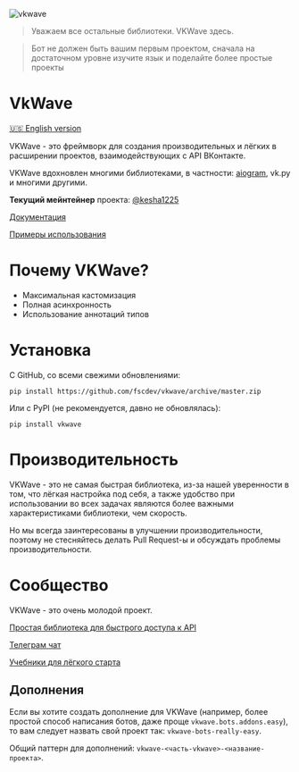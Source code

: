 ![vkwave](https://user-images.githubusercontent.com/28061158/75329873-7f738200-5891-11ea-9565-fd117ea4fc9e.jpg)

> Уважаем все остальные библиотеки. VKWave здесь.

> Бот не должен быть вашим первым проектом, сначала на достаточном уровне изучите язык и поделайте более простые проекты

# VkWave

[:us: English version](readme_en.md)

VKWave - это фреймворк для создания производительных и лёгких в расширении проектов, взаимодействующих с API ВКонтакте.

VKWave вдохновлен многими библиотеками, в частности: [aiogram](https://github.com/aiogram/aiogram), vk.py и многими другими.

**Текущий мейнтейнер** проекта: [@kesha1225](https://github.com/kesha1225)

[Документация](https://fscdev.github.io/vkwave/)

[Примеры использования](https://github.com/fscdev/vkwave/tree/master/examples)

# Почему VKWave?

- Максимальная кастомизация
- Полная асинхронность
- Использование аннотаций типов

# Установка

С GitHub, со всеми свежими обновлениями:
```
pip install https://github.com/fscdev/vkwave/archive/master.zip
```

Или с PyPI (не рекомендуется, давно не обновлялась):

```
pip install vkwave
```

# Производительность

VKWave - это не самая быстрая библиотека, из-за нашей уверенности в том, что лёгкая настройка под себя, а также удобство при использовании во всех задачах являются более важными характеристиками библиотеки, чем скорость.

Но мы всегда заинтересованы в улучшении производительности, поэтому не стесняйтесь делать Pull Request-ы и обсуждать проблемы производительности.

# Сообщество

VKWave - это очень молодой проект.

[Простая библиотека для быстрого доступа к API](https://github.com/prostomarkeloff/vkwave-api)

[Телеграм чат](https://t.me/vkwave)

[Учебники для лёгкого старта](https://github.com/VodoGamer/vkwave-textbooks/tree/master/textbooks)

## Дополнения

Если вы хотите создать дополнение для VKWave (например, более простой способ написания ботов, даже проще `vkwave.bots.addons.easy`), то вам следует назвать свой проект так: `vkwave-bots-really-easy`.

Общий паттерн для дополнений: `vkwave-<часть-vkwave>-<название-проекта>`.

